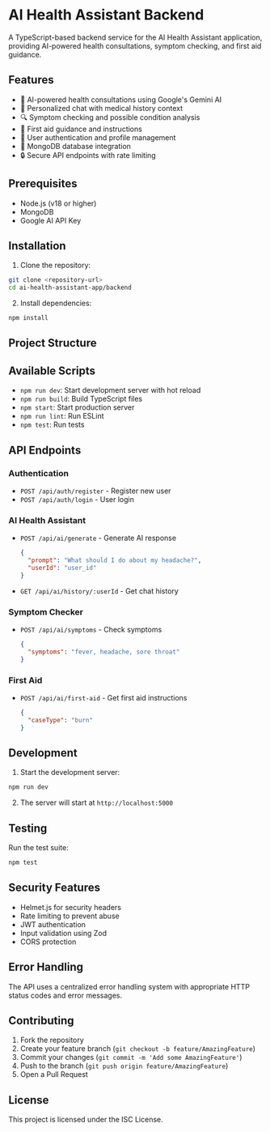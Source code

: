 # AI Health Assistant Backend

A TypeScript-based backend service for the AI Health Assistant application, providing AI-powered health consultations, symptom checking, and first aid guidance.

## Features

- 🤖 AI-powered health consultations using Google's Gemini AI
- 💬 Personalized chat with medical history context
- 🔍 Symptom checking and possible condition analysis
- 🏥 First aid guidance and instructions
- 🔐 User authentication and profile management
- 💾 MongoDB database integration
- 🔒 Secure API endpoints with rate limiting

## Prerequisites

- Node.js (v18 or higher)
- MongoDB
- Google AI API Key

## Installation

1. Clone the repository:
```bash
git clone <repository-url>
cd ai-health-assistant-app/backend
```

2. Install dependencies:
```bash
npm install
```


## Project Structure 

## Available Scripts

- `npm run dev`: Start development server with hot reload
- `npm run build`: Build TypeScript files
- `npm start`: Start production server
- `npm run lint`: Run ESLint
- `npm test`: Run tests

## API Endpoints

### Authentication
- `POST /api/auth/register` - Register new user
- `POST /api/auth/login` - User login

### AI Health Assistant
- `POST /api/ai/generate` - Generate AI response
  ```json
  {
    "prompt": "What should I do about my headache?",
    "userId": "user_id"
  }
  ```

- `GET /api/ai/history/:userId` - Get chat history

### Symptom Checker
- `POST /api/ai/symptoms` - Check symptoms
  ```json
  {
    "symptoms": "fever, headache, sore throat"
  }
  ```

### First Aid
- `POST /api/ai/first-aid` - Get first aid instructions
  ```json
  {
    "caseType": "burn"
  }
  ```

## Development

1. Start the development server:
```bash
npm run dev
```

2. The server will start at `http://localhost:5000`

## Testing

Run the test suite:
```bash
npm test
```

## Security Features

- Helmet.js for security headers
- Rate limiting to prevent abuse
- JWT authentication
- Input validation using Zod
- CORS protection

## Error Handling

The API uses a centralized error handling system with appropriate HTTP status codes and error messages.

## Contributing

1. Fork the repository
2. Create your feature branch (`git checkout -b feature/AmazingFeature`)
3. Commit your changes (`git commit -m 'Add some AmazingFeature'`)
4. Push to the branch (`git push origin feature/AmazingFeature`)
5. Open a Pull Request

## License

This project is licensed under the ISC License.

